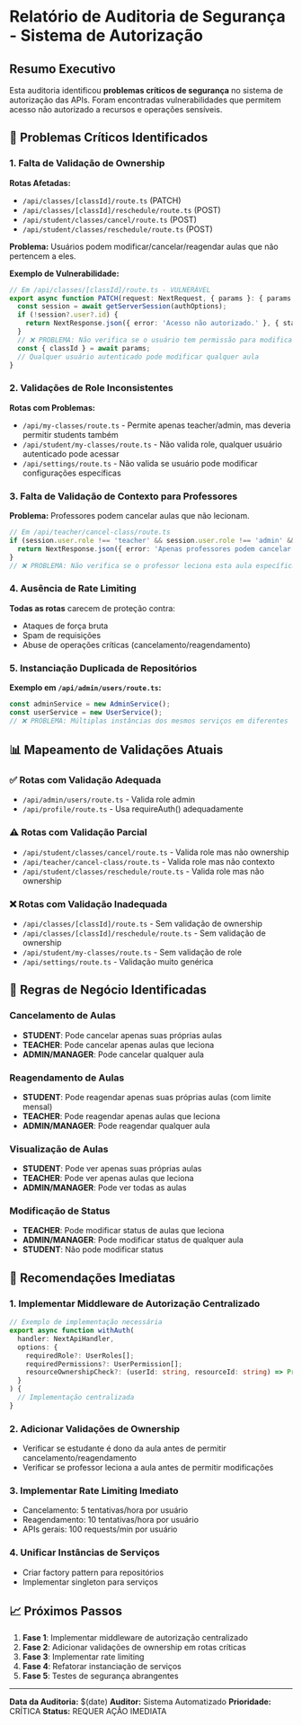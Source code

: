 # Relatório de Auditoria de Segurança - Sistema de Autorização

## Resumo Executivo

Esta auditoria identificou **problemas críticos de segurança** no sistema de autorização das APIs. Foram encontradas vulnerabilidades que permitem acesso não autorizado a recursos e operações sensíveis.

## 🚨 Problemas Críticos Identificados

### 1. **Falta de Validação de Ownership**

**Rotas Afetadas:**
- `/api/classes/[classId]/route.ts` (PATCH)
- `/api/classes/[classId]/reschedule/route.ts` (POST)
- `/api/student/classes/cancel/route.ts` (POST)
- `/api/student/classes/reschedule/route.ts` (POST)

**Problema:** Usuários podem modificar/cancelar/reagendar aulas que não pertencem a eles.

**Exemplo de Vulnerabilidade:**
```typescript
// Em /api/classes/[classId]/route.ts - VULNERÁVEL
export async function PATCH(request: NextRequest, { params }: { params: Promise<{ classId: string }> }) {
  const session = await getServerSession(authOptions);
  if (!session?.user?.id) {
    return NextResponse.json({ error: 'Acesso não autorizado.' }, { status: 401 });
  }
  // ❌ PROBLEMA: Não verifica se o usuário tem permissão para modificar esta aula específica
  const { classId } = await params;
  // Qualquer usuário autenticado pode modificar qualquer aula
}
```

### 2. **Validações de Role Inconsistentes**

**Rotas com Problemas:**
- `/api/my-classes/route.ts` - Permite apenas teacher/admin, mas deveria permitir students também
- `/api/student/my-classes/route.ts` - Não valida role, qualquer usuário autenticado pode acessar
- `/api/settings/route.ts` - Não valida se usuário pode modificar configurações específicas

### 3. **Falta de Validação de Contexto para Professores**

**Problema:** Professores podem cancelar aulas que não lecionam.

```typescript
// Em /api/teacher/cancel-class/route.ts
if (session.user.role !== 'teacher' && session.user.role !== 'admin' && session.user.role !== 'manager') {
  return NextResponse.json({ error: 'Apenas professores podem cancelar aulas.' }, { status: 403 });
}
// ❌ PROBLEMA: Não verifica se o professor leciona esta aula específica
```

### 4. **Ausência de Rate Limiting**

**Todas as rotas** carecem de proteção contra:
- Ataques de força bruta
- Spam de requisições
- Abuse de operações críticas (cancelamento/reagendamento)

### 5. **Instanciação Duplicada de Repositórios**

**Exemplo em `/api/admin/users/route.ts`:**
```typescript
const adminService = new AdminService();
const userService = new UserService();
// ❌ PROBLEMA: Múltiplas instâncias dos mesmos serviços em diferentes rotas
```

## 📊 Mapeamento de Validações Atuais

### ✅ Rotas com Validação Adequada
- `/api/admin/users/route.ts` - Valida role admin
- `/api/profile/route.ts` - Usa requireAuth() adequadamente

### ⚠️ Rotas com Validação Parcial
- `/api/student/classes/cancel/route.ts` - Valida role mas não ownership
- `/api/teacher/cancel-class/route.ts` - Valida role mas não contexto
- `/api/student/classes/reschedule/route.ts` - Valida role mas não ownership

### ❌ Rotas com Validação Inadequada
- `/api/classes/[classId]/route.ts` - Sem validação de ownership
- `/api/classes/[classId]/reschedule/route.ts` - Sem validação de ownership
- `/api/student/my-classes/route.ts` - Sem validação de role
- `/api/settings/route.ts` - Validação muito genérica

## 🎯 Regras de Negócio Identificadas

### **Cancelamento de Aulas**
- **STUDENT**: Pode cancelar apenas suas próprias aulas
- **TEACHER**: Pode cancelar apenas aulas que leciona
- **ADMIN/MANAGER**: Pode cancelar qualquer aula

### **Reagendamento de Aulas**
- **STUDENT**: Pode reagendar apenas suas próprias aulas (com limite mensal)
- **TEACHER**: Pode reagendar apenas aulas que leciona
- **ADMIN/MANAGER**: Pode reagendar qualquer aula

### **Visualização de Aulas**
- **STUDENT**: Pode ver apenas suas próprias aulas
- **TEACHER**: Pode ver apenas aulas que leciona
- **ADMIN/MANAGER**: Pode ver todas as aulas

### **Modificação de Status**
- **TEACHER**: Pode modificar status de aulas que leciona
- **ADMIN/MANAGER**: Pode modificar status de qualquer aula
- **STUDENT**: Não pode modificar status

## 🔧 Recomendações Imediatas

### 1. **Implementar Middleware de Autorização Centralizado**
```typescript
// Exemplo de implementação necessária
export async function withAuth(
  handler: NextApiHandler,
  options: {
    requiredRole?: UserRoles[];
    requiredPermissions?: UserPermission[];
    resourceOwnershipCheck?: (userId: string, resourceId: string) => Promise<boolean>;
  }
) {
  // Implementação centralizada
}
```

### 2. **Adicionar Validações de Ownership**
- Verificar se estudante é dono da aula antes de permitir cancelamento/reagendamento
- Verificar se professor leciona a aula antes de permitir modificações

### 3. **Implementar Rate Limiting Imediato**
- Cancelamento: 5 tentativas/hora por usuário
- Reagendamento: 10 tentativas/hora por usuário
- APIs gerais: 100 requests/min por usuário

### 4. **Unificar Instâncias de Serviços**
- Criar factory pattern para repositórios
- Implementar singleton para serviços

## 📈 Próximos Passos

1. **Fase 1**: Implementar middleware de autorização centralizado
2. **Fase 2**: Adicionar validações de ownership em rotas críticas
3. **Fase 3**: Implementar rate limiting
4. **Fase 4**: Refatorar instanciação de serviços
5. **Fase 5**: Testes de segurança abrangentes

---

**Data da Auditoria:** $(date)
**Auditor:** Sistema Automatizado
**Prioridade:** CRÍTICA
**Status:** REQUER AÇÃO IMEDIATA